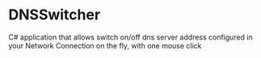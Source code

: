 # DNSSwitcher
C# application that allows switch on/off dns server address configured in your Network Connection on the fly, with one mouse click
